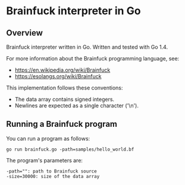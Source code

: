 # Brainfuck interpreter in Go

## Overview

Brainfuck interpreter written in Go. Written and tested with Go 1.4.

For more information about the Brainfuck programming language, see:

- https://en.wikipedia.org/wiki/Brainfuck
- https://esolangs.org/wiki/Brainfuck

This implementation follows these conventions:

- The data array contains signed integers.
- Newlines are expected as a single character ('\n').

## Running a Brainfuck program

You can run a program as follows:

    go run brainfuck.go -path=samples/hello_world.bf

The program's parameters are:

    -path="": path to Brainfuck source
    -size=30000: size of the data array
